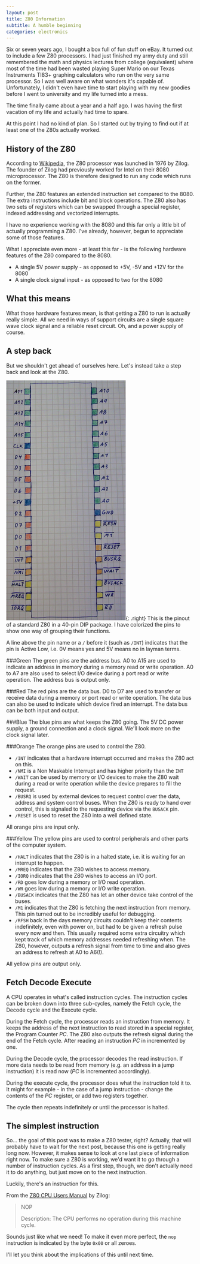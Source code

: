 ```yaml
---
layout: post
title: Z80 Information
subtitle: A humble beginning
categories: electronics
---
```


Six or seven years ago, I bought a box full of fun stuff on eBay. It
turned out to include a few Z80 processors. I had just finished my army
duty and still remembered the math and physics lectures from college
(equivalent) where most of the time had been wasted playing Super Mario
on our Texas Instruments TI83+ graphing calculators who run on the very
same processor. So I was well aware on what wonders it's capable of.
Unfortunately, I didn't even have time to start playing with my new
goodies before I went to university and my life turned into a mess.

The time finally came about a year and a half ago. I was having the
first vacation of my life and actually had time to spare.

At this point I had no kind of plan. So I started out by trying to find
out if at least one of the Z80s actually worked.

History of the Z80
------------------
According to [Wikipedia](http://en.wikipedia.org/wiki/Zilog_Z80),
the Z80 processor was launched in 1976 by Zilog. The founder of Zilog
had previously worked for Intel on their 8080 microprocessor. The Z80
is therefore designed to run any code which runs on the former.

Further, the Z80 features an extended instruction set compared to the
8080. The extra instructions include bit and block operations.
The Z80 also has two sets of registers which can be swapped through a
special register, indexed addressing and vectorized interrupts.

I have no experience working with the 8080 and this far only a little
bit of actually programming a Z80. I've already, however, begun to
appreciate some of those features.

What I appreciate even more - at least this far - is the following
hardware features of the Z80 compared to the 8080.
- A single 5V power supply - as opposed to +5V, -5V and +12V for the 8080
- A single clock signal input - as opposed to two for the 8080

What this means
---------------
What those hardware features mean, is that getting a Z80 to run is
actually really simple. All we need in ways of support circuits are a
single square wave clock signal and a reliable reset circuit. Oh, and a
power supply of course.

A step back
-----------
But we shouldn't get ahead of ourselves here. Let's instead take a step
back and look at the Z80.

![Z80 pinout](/media/img/z80_pinout.png){: .right}
This is the pinout of a standard Z80 in a 40-pin DIP package. I have
colorized the pins to show one way of grouping their functions.

A line above the pin name or a `/` before it (such as `/INT`) indicates
that the pin is Active Low, i.e. 0V means yes and 5V means no in layman
terms.

###Green
The green pins are the address bus. A0 to A15 are used to indicate an
address in memory during a memory read or write operation. A0 to A7 are
also used to select I/O device during a port read or write operation.
The address bus is output only.

###Red
The red pins are the data bus. D0 to D7 are used to transfer or receive
data during a memory or port read or write operation. The data bus can
also be used to indicate which device fired an interrupt. The data bus
can be both input and output.

###Blue
The blue pins are what keeps the Z80 going. The 5V DC power supply,
a ground connection and a clock signal. We'll look more on the clock
signal later.

###Orange
The orange pins are used to control the Z80.

- `/INT` indicates that a hardware interrupt occurred and makes the Z80
act on this.
- `/NMI` is a Non Maskable Interrupt and has higher priority than the `INT`
- `/WAIT` can be used by memory or I/O devices to make the Z80 wait
during a read or write operation while the device prepares to fill the
request.
- `/BUSRQ` is used by external devices to request control over the data,
address and system control buses. When the Z80 is ready to hand over
control, this is signaled to the requesting device via the `BUSACK`
pin.
- `/RESET` is used to reset the Z80 into a well defined state.

All orange pins are input only.

###Yellow
The yellow pins are used to control peripherals and other parts of the
computer system.

- `/HALT` indicates that the Z80 is in a halted state, i.e. it is waiting
for an interrupt to happen.
- `/MREQ` indicates that the Z80 wishes to access memory.
- `/IORQ` indicates that the Z80 wishes to access an I/O port.
- `/RD` goes low during a memory or I/O read operation.
- `/WR` goes low during a memory or I/O write operation.
- `/BUSACK` indicates that the Z80 has let an other device take control
of the buses.
- `/M1` indicates that the Z80 is fetching the next instruction from
memory. This pin turned out to be incredibly useful for debugging.
- `/RFSH` back in the days memory circuits couldn't keep their contents
indefinitely, even with power on, but had to be given a refresh pulse
every now and then. This usually required some extra circuitry which
kept track of which memory addresses needed refreshing when. The Z80,
however, outputs a refresh signal from time to time and also gives an
address to refresh at A0 to A6(!).

All yellow pins are output only.

Fetch Decode Execute
--------------------
A CPU operates in what's called instruction cycles. The instruction
cycles can be broken down into three sub-cycles, namely the Fetch cycle,
the Decode cycle and the Execute cycle.

During the Fetch cycle, the processor reads an instruction from memory.
It keeps the address of the next instruction to read stored in a special
register, the Program Counter _PC_. The Z80 also outputs the refresh
signal during the end of the Fetch cycle. After reading an instruction
_PC_ in incremented by one.

During the Decode cycle, the processor decodes the read instruction.
If more data needs to be read from memory (e.g. an address in a jump
instruction) it is read now (_PC_ is incremented accordingly).

During the execute cycle, the processor does what the instruction told
it to. It might for example - in the case of a jump instruction - change
the contents of the _PC_ register, or add two registers together.

The cycle then repeats indefinitely or until the processor is halted.

The simplest instruction
------------------------
So... the goal of this post was to make a Z80 tester, right? Actually,
that will probably have to wait for the next post, because this one is
getting really long now. However, it makes sense to look at one last
piece of information right now. To make sure a Z80 is working, we'd
want it to go through a number of instruction cycles. As a first step,
though, we don't actually need it to do anything, but just move on to
the next instruction.

Luckily, there's an instruction for this.

From the [Z80 CPU Users Manual](http://www.z80.info/zip/z80cpu_um.pdf) by Zilog:
> NOP
>
> Description: The CPU performs no operation during this machine cycle.

Sounds just like what we need! To make it even more perfect, the `nop`
instruction is indicated by the byte `0x00` or all zeroes.

I'll let you think about the implications of this until next time.

